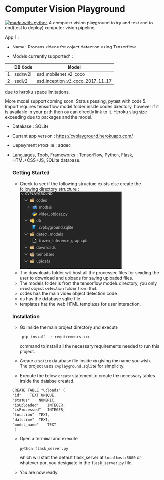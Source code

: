 # Computer Vision Playground
[![made-with-python](https://img.shields.io/badge/Made%20with-Python-1f425f.svg)](https://www.python.org/)
A computer vision playground to try and test end to end(test to deploy) computer vision pipeline. 


App 1 : 

- Name : Process videos for object detection using Tensorflow

- Models currently supported* : 

|                |DB Code                          |Model                         |
|----------------|-------------------------------|-----------------------------|
|1|ssdmv2i            |ssd_mobilenet_v2_coco           |
|2          |ssdiv2            |ssd_inception_v2_coco_2017_11_17           |


due to heroku space limitations.

More model support coming soon. Status passing, pytest with code 5. Import requires tensorflow model folder inside codes directory, however if it is available in your path then ou can directly link to it. 
Heroku slug size exceeding due to packages and the model.

- Database : SQLite

- Current app version : https://cvplayground.herokuapp.com/

- Deployment ProcFile : added

- Languages, Tools, Frameworks : TensorFlow, Python, Flask, HTML+CSS+JS, SQLite database.

    ### Getting Started

    - Check to see if the following structure exists else create the following directory structure : 
    ![Directory Structure](dir_struct.jpg?raw=true "Title")
    - The downloads folder will host all the processed files for sending the user to download and uploads for saving uploaded files.
    - The models folder is from the tensorflow models directory, you only need object detection folder from that.
    - codes has the main video object detection code.
    - db has the database sqlite file.
    - templates has the web HTML templates for user interaction.

    ### Installation 

    - Go inside the main project directory and execute  

        ``` pip install -r requirements.txt```

      command to install all the necessary requirements needed to run this project.

    - Create a `sqlite` database file inside `db` giving the name you wish. The project uses `cvplayground.sqlite` for simplicity.

    - Execute the below `create` statement to create the necessary tables inside the databse created.

    ```
    CREATE TABLE "uploads" (
	"id"	TEXT UNIQUE,
	"status"	NUMERIC,
	"isUploaded"	INTEGER,
	"isProcessed"	INTEGER,
	"location"	TEXT,
	"datetime"	TEXT,
	"model_name"	TEXT
     )

    ```
    - Open a terminal and execute 

        ``` python flask_server.py ```

      which will start the default flask_server at `localhost:5000` or whatever port you designate in the `flask_server.py` file.

    - You are now ready.

